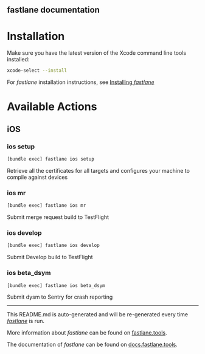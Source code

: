 fastlane documentation
----

# Installation

Make sure you have the latest version of the Xcode command line tools installed:

```sh
xcode-select --install
```

For _fastlane_ installation instructions, see [Installing _fastlane_](https://docs.fastlane.tools/#installing-fastlane)

# Available Actions

## iOS

### ios setup

```sh
[bundle exec] fastlane ios setup
```

Retrieve all the certificates for all targets and configures your machine to compile against devices

### ios mr

```sh
[bundle exec] fastlane ios mr
```

Submit merge request build to TestFlight

### ios develop

```sh
[bundle exec] fastlane ios develop
```

Submit Develop build to TestFlight

### ios beta_dsym

```sh
[bundle exec] fastlane ios beta_dsym
```

Submit dysm to Sentry for crash reporting

----

This README.md is auto-generated and will be re-generated every time [_fastlane_](https://fastlane.tools) is run.

More information about _fastlane_ can be found on [fastlane.tools](https://fastlane.tools).

The documentation of _fastlane_ can be found on [docs.fastlane.tools](https://docs.fastlane.tools).
